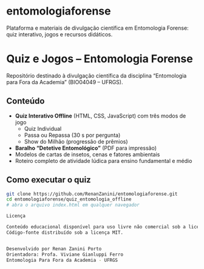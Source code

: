 # entomologiaforense
Plataforma e materiais de divulgação científica em Entomologia Forense: quiz interativo, jogos e recursos didáticos.


# Quiz e Jogos – Entomologia Forense

Repositório destinado à divulgação científica da disciplina “Entomologia para Fora da Academia” (BIO04049 – UFRGS).

## Conteúdo

- **Quiz Interativo Offline** (HTML, CSS, JavaScript) com três modos de jogo  
  - Quiz Individual  
  - Passa ou Repassa (30 s por pergunta)  
  - Show do Milhão (progressão de prêmios)
- **Baralho “Detetive Entomológico”** (PDF para impressão)
- Modelos de cartas de insetos, cenas e fatores ambientais
- Roteiro completo de atividade lúdica para ensino fundamental e médio

## Como executar o quiz

```bash
git clone https://github.com/RenanZanini/entomologiaforense.git
cd entomologiaforense/quiz_entomologia_offline
# abra o arquivo index.html em qualquer navegador

Licença

Conteúdo educacional disponível para uso livre não comercial sob a licença Creative Commons CC BY-NC 4.0.
Código-fonte distribuído sob a licença MIT.


Desenvolvido por Renan Zanini Porto
Orientadora: Profa. Viviane Gianluppi Ferro
Entomologia Para Fora da Academia - UFRGS
